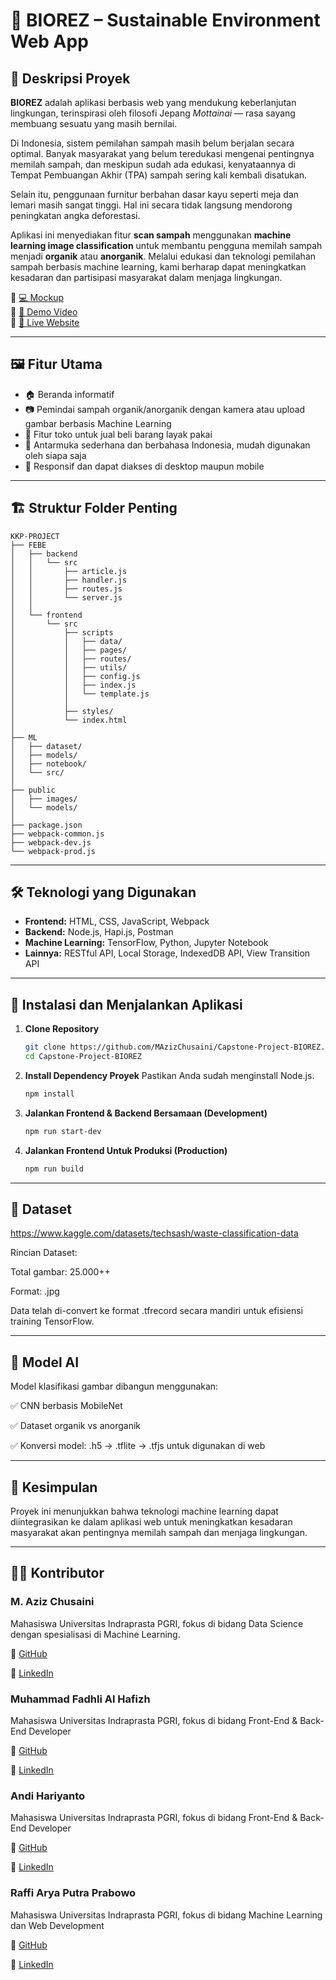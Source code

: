 # 🌱 BIOREZ – Sustainable Environment Web App

## 🧭 Deskripsi Proyek

**BIOREZ** adalah aplikasi berbasis web yang mendukung keberlanjutan lingkungan, terinspirasi oleh filosofi Jepang *Mottainai* — rasa sayang membuang sesuatu yang masih bernilai.

Di Indonesia, sistem pemilahan sampah masih belum berjalan secara optimal. Banyak masyarakat yang belum teredukasi mengenai pentingnya memilah sampah, dan meskipun sudah ada edukasi, kenyataannya di Tempat Pembuangan Akhir (TPA) sampah sering kali kembali disatukan.

Selain itu, penggunaan furnitur berbahan dasar kayu seperti meja dan lemari masih sangat tinggi. Hal ini secara tidak langsung mendorong peningkatan angka deforestasi.

Aplikasi ini menyediakan fitur **scan sampah** menggunakan **machine learning image classification** untuk membantu pengguna memilah sampah menjadi **organik** atau **anorganik**. Melalui edukasi dan teknologi pemilahan sampah berbasis machine learning, kami berharap dapat meningkatkan kesadaran dan partisipasi masyarakat dalam menjaga lingkungan.

🔗 [💻 Mockup](https://www.figma.com/design/WhxG5zMhnpfMxSx0YHkPa1/Capstone-Project---BIOREZ-Web-Design?m=auto&t=DHiCmUHAHSncy1EA-6)  
🔗 [🎥 Demo Video](https://youtu.be/uIWUPzV0mys)  
🔗 [🚀 Live Website](https://biorez.netlify.app/)

---

## 🖼️ Fitur Utama

- 🏠 Beranda informatif
- 📷 Pemindai sampah organik/anorganik dengan kamera atau upload gambar berbasis Machine Learning
- 🛒 Fitur toko untuk jual beli barang layak pakai
- 🎯 Antarmuka sederhana dan berbahasa Indonesia, mudah digunakan oleh siapa saja 
- 📱 Responsif dan dapat diakses di desktop maupun mobile
   
---

## 🏗️ Struktur Folder Penting
```
KKP-PROJECT
├── FEBE
│   ├── backend
│   │   └── src
│   │       ├── article.js
│   │       ├── handler.js
│   │       ├── routes.js
│   │       └── server.js
│   │
│   └── frontend
│       └── src
│           ├── scripts
│           │   ├── data/
│           │   ├── pages/
│           │   ├── routes/
│           │   ├── utils/
│           │   ├── config.js
│           │   ├── index.js
│           │   └── template.js
│           │
│           ├── styles/
│           └── index.html
│
├── ML
│   ├── dataset/
│   ├── models/
│   ├── notebook/
│   └── src/
│
├── public
│   ├── images/
│   └── models/
│
├── package.json
├── webpack-common.js
├── webpack-dev.js
└── webpack-prod.js
```

---

## 🛠️ Teknologi yang Digunakan

- **Frontend:** HTML, CSS, JavaScript, Webpack
- **Backend:** Node.js, Hapi.js, Postman
- **Machine Learning:** TensorFlow, Python, Jupyter Notebook
- **Lainnya:** RESTful API, Local Storage, IndexedDB API, View Transition API

---

## 🚀 Instalasi dan Menjalankan Aplikasi

1. **Clone Repository**
   ```bash
   git clone https://github.com/MAzizChusaini/Capstone-Project-BIOREZ.git
   cd Capstone-Project-BIOREZ

2. **Install Dependency Proyek**
   Pastikan Anda sudah menginstall Node.js.
   ```bash
   npm install

3. **Jalankan Frontend & Backend Bersamaan (Development)**
   ```bash
   npm run start-dev

4. **Jalankan Frontend Untuk Produksi (Production)**
   ```bash
   npm run build
   
---

## 📁 Dataset
https://www.kaggle.com/datasets/techsash/waste-classification-data

Rincian Dataset:

Total gambar: 25.000++ 

Format: .jpg

Data telah di-convert ke format .tfrecord secara mandiri untuk efisiensi training TensorFlow.

---
## 🧪 Model AI

Model klasifikasi gambar dibangun menggunakan:

✅ CNN berbasis MobileNet

✅ Dataset organik vs anorganik

✅ Konversi model: .h5 → .tflite → .tfjs untuk digunakan di web

---
## 🧠 Kesimpulan
Proyek ini menunjukkan bahwa teknologi machine learning dapat diintegrasikan ke dalam aplikasi web untuk meningkatkan kesadaran masyarakat akan pentingnya memilah sampah dan menjaga lingkungan.

---
## 👨‍💻 Kontributor
### M. Aziz Chusaini
Mahasiswa Universitas Indraprasta PGRI, fokus di bidang Data Science dengan spesialisasi di Machine Learning.

🔗 [GitHub](https://github.com/MAzizChusaini)

🔗 [LinkedIn](https://www.linkedin.com/in/m-aziz-chusaini-56187331a/)

### Muhammad Fadhli Al Hafizh
Mahasiswa Universitas Indraprasta PGRI, fokus di bidang Front-End & Back-End Developer

🔗 [GitHub](https://github.com/MFadhliAlHafizh)

🔗 [LinkedIn](https://www.linkedin.com/in/mfadhlialhafizh)


### Andi Hariyanto
Mahasiswa Universitas Indraprasta PGRI, fokus di bidang Front-End & Back-End Developer

🔗 [GitHub](https://github.com/Andyy-Code-Hub)

🔗 [LinkedIn](www.linkedin.com/in/andi-hariyanto-0b3289236 )

### Raffi Arya Putra Prabowo
Mahasiswa Universitas Indraprasta PGRI, fokus di bidang Machine Learning dan Web Development

🔗 [GitHub](https://github.com/Medolsky)

🔗 [LinkedIn](https://www.linkedin.com/in/raffi-arya-putra-prabowo-649663231/)
